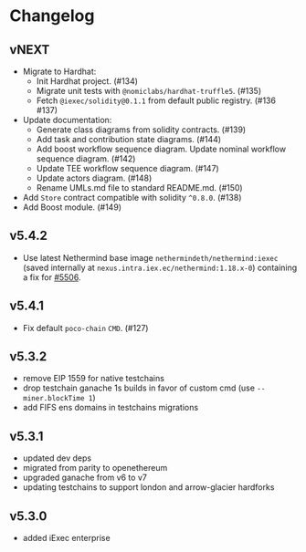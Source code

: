 # Changelog

## vNEXT
- Migrate to Hardhat:
    - Init Hardhat project. (#134)
    - Migrate unit tests with `@nomiclabs/hardhat-truffle5`. (#135)
    - Fetch `@iexec/solidity@0.1.1` from default public registry. (#136 #137)
- Update documentation:
    - Generate class diagrams from solidity contracts. (#139)
    - Add task and contribution state diagrams. (#144)
    - Add boost workflow sequence diagram. Update nominal workflow sequence diagram. (#142)
    - Update TEE workflow sequence diagram. (#147)
    - Update actors diagram. (#148)
    - Rename UMLs.md file to standard README.md. (#150)
- Add `Store` contract compatible with solidity `^0.8.0`. (#138)
- Add Boost module. (#149)

## v5.4.2
- Use latest Nethermind base image `nethermindeth/nethermind:iexec`
(saved internally at `nexus.intra.iex.ec/nethermind:1.18.x-0`)
containing a fix for [#5506](https://github.com/NethermindEth/nethermind/issues/5506).

## v5.4.1

- Fix default `poco-chain` `CMD`. (#127)

## v5.3.2

- remove EIP 1559 for native testchains
- drop testchain ganache 1s builds in favor of custom cmd (use `--miner.blockTime 1`)
- add FIFS ens domains in testchains migrations

## v5.3.1

- updated dev deps
- migrated from parity to openethereum
- upgraded ganache from v6 to v7
- updating testchains to support london and arrow-glacier hardforks

## v5.3.0

- added iExec enterprise
